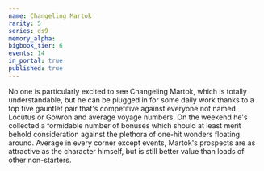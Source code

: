 ```yaml
---
name: Changeling Martok
rarity: 5
series: ds9
memory_alpha:
bigbook_tier: 6
events: 14
in_portal: true
published: true
---
```


No one is particularly excited to see Changeling Martok, which is totally understandable, but he can be plugged in for some daily work thanks to a top five gauntlet pair that's competitive against everyone not named Locutus or Gowron and average voyage numbers. On the weekend he's collected a formidable number of bonuses which should at least merit behold consideration against the plethora of one-hit wonders floating around. Average in every corner except events, Martok's prospects are as attractive as the character himself, but is still better value than loads of other non-starters.
